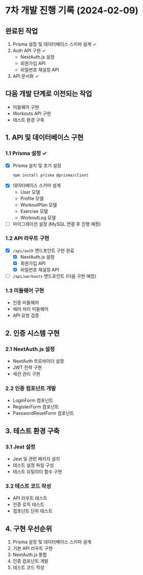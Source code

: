 # 7차 개발 진행 기록 (2024-02-09)

## 완료된 작업
1. Prisma 설정 및 데이터베이스 스키마 설계 ✓
2. Auth API 구현 ✓
   - NextAuth.js 설정
   - 회원가입 API
   - 비밀번호 재설정 API
3. API 문서화 ✓

## 다음 개발 단계로 이전되는 작업
- 미들웨어 구현
- Workouts API 구현
- 테스트 환경 구축

## 1. API 및 데이터베이스 구현
### 1.1 Prisma 설정 ✓
- [x] Prisma 설치 및 초기 설정
  ```bash
  npm install prisma @prisma/client
  ```
- [x] 데이터베이스 스키마 설계
  - User 모델
  - Profile 모델
  - WorkoutPlan 모델
  - Exercise 모델
  - WorkoutLog 모델
- [ ] 마이그레이션 설정 (MySQL 연결 후 진행 예정)

### 1.2 API 라우트 구현
- [x] `/api/auth` 엔드포인트 구현 완료
  - [x] NextAuth.js 설정
  - [x] 회원가입 API
  - [x] 비밀번호 재설정 API
- [ ] `/api/workouts` 엔드포인트 (다음 구현 예정)

### 1.3 미들웨어 구현
- 인증 미들웨어
- 에러 처리 미들웨어
- API 요청 검증

## 2. 인증 시스템 구현
### 2.1 NextAuth.js 설정
- NextAuth 프로바이더 설정
- JWT 전략 구현
- 세션 관리 구현

### 2.2 인증 컴포넌트 개발
- LoginForm 컴포넌트
- RegisterForm 컴포넌트
- PasswordResetForm 컴포넌트

## 3. 테스트 환경 구축
### 3.1 Jest 설정
- Jest 및 관련 패키지 설치
- 테스트 설정 파일 구성
- 테스트 유틸리티 함수 구현

### 3.2 테스트 코드 작성
- API 라우트 테스트
- 인증 로직 테스트
- 컴포넌트 단위 테스트

## 4. 구현 우선순위
1. Prisma 설정 및 데이터베이스 스키마 설계
2. 기본 API 라우트 구현
3. NextAuth.js 통합
4. 인증 컴포넌트 개발
5. 테스트 코드 작성

